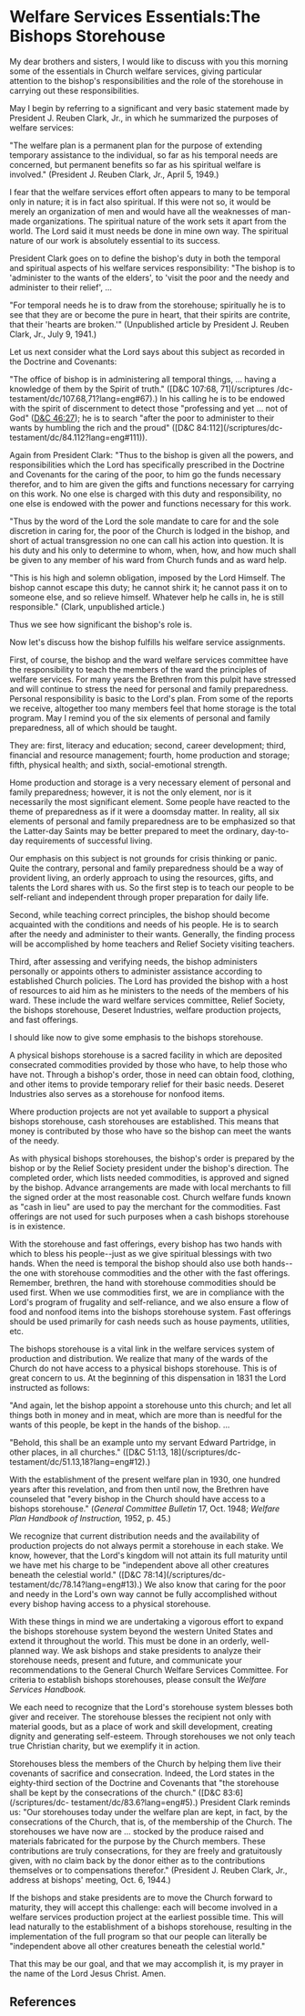 # Welfare Services Essentials:The Bishops Storehouse

My dear brothers and sisters, I would like to discuss with you this morning
some of the essentials in Church welfare services, giving particular attention
to the bishop's responsibilities and the role of the storehouse in carrying
out these responsibilities.

May I begin by referring to a significant and very basic statement made by
President J. Reuben Clark, Jr., in which he summarized the purposes of welfare
services:

"The welfare plan is a permanent plan for the purpose of extending temporary
assistance to the individual, so far as his temporal needs are concerned, but
permanent benefits so far as his spiritual welfare is involved." (President J.
Reuben Clark, Jr., April 5, 1949.)

I fear that the welfare services effort often appears to many to be temporal
only in nature; it is in fact also spiritual. If this were not so, it would be
merely an organization of men and would have all the weaknesses of man-made
organizations. The spiritual nature of the work sets it apart from the world.
The Lord said it must needs be done in mine own way. The spiritual nature of
our work is absolutely essential to its success.

President Clark goes on to define the bishop's duty in both the temporal and
spiritual aspects of his welfare services responsibility: "The bishop is to
'administer to the wants of the elders', to 'visit the poor and the needy and
administer to their relief', ...

"For temporal needs he is to draw from the storehouse; spiritually he is to
see that they are or become the pure in heart, that their spirits are
contrite, that their 'hearts are broken.'" (Unpublished article by President
J. Reuben Clark, Jr., July 9, 1941.)

Let us next consider what the Lord says about this subject as recorded in the
Doctrine and Covenants:

"The office of bishop is in administering all temporal things, ... having a
knowledge of them by the Spirit of truth." ([D&amp;C 107:68, 71](/scriptures
/dc-testament/dc/107.68,71?lang=eng#67).) In his calling he is to be endowed
with the spirit of discernment to detect those "professing and yet ... not of
God" ([D&amp;C 46:27](/scriptures/dc-testament/dc/46.27?lang=eng#26)); he is
to search "after the poor to administer to their wants by humbling the rich
and the proud" ([D&amp;C 84:112](/scriptures/dc-
testament/dc/84.112?lang=eng#111)).

Again from President Clark: "Thus to the bishop is given all the powers, and
responsibilities which the Lord has specifically prescribed in the Doctrine
and Covenants for the caring of the poor, to him go the funds necessary
therefor, and to him are given the gifts and functions necessary for carrying
on this work. No one else is charged with this duty and responsibility, no one
else is endowed with the power and functions necessary for this work.

"Thus by the word of the Lord the sole mandate to care for and the sole
discretion in caring for, the poor of the Church is lodged in the bishop, and
short of actual transgression no one can call his action into question. It is
his duty and his only to determine to whom, when, how, and how much shall be
given to any member of his ward from Church funds and as ward help.

"This is his high and solemn obligation, imposed by the Lord Himself. The
bishop cannot escape this duty; he cannot shirk it; he cannot pass it on to
someone else, and so relieve himself. Whatever help he calls in, he is still
responsible." (Clark, unpublished article.)

Thus we see how significant the bishop's role is.

Now let's discuss how the bishop fulfills his welfare service assignments.

First, of course, the bishop and the ward welfare services committee have the
responsibility to teach the members of the ward the principles of welfare
services. For many years the Brethren from this pulpit have stressed and will
continue to stress the need for personal and family preparedness. Personal
responsibility is basic to the Lord's plan. From some of the reports we
receive, altogether too many members feel that home storage is the total
program. May I remind you of the six elements of personal and family
preparedness, all of which should be taught.

They are: first, literacy and education; second, career development; third,
financial and resource management; fourth, home production and storage; fifth,
physical health; and sixth, social-emotional strength.

Home production and storage is a very necessary element of personal and family
preparedness; however, it is not the only element, nor is it necessarily the
most significant element. Some people have reacted to the theme of
preparedness as if it were a doomsday matter. In reality, all six elements of
personal and family preparedness are to be emphasized so that the Latter-day
Saints may be better prepared to meet the ordinary, day-to-day requirements of
successful living.

Our emphasis on this subject is not grounds for crisis thinking or panic.
Quite the contrary, personal and family preparedness should be a way of
provident living, an orderly approach to using the resources, gifts, and
talents the Lord shares with us. So the first step is to teach our people to
be self-reliant and independent through proper preparation for daily life.

Second, while teaching correct principles, the bishop should become acquainted
with the conditions and needs of his people. He is to search after the needy
and administer to their wants. Generally, the finding process will be
accomplished by home teachers and Relief Society visiting teachers.

Third, after assessing and verifying needs, the bishop administers personally
or appoints others to administer assistance according to established Church
policies. The Lord has provided the bishop with a host of resources to aid him
as he ministers to the needs of the members of his ward. These include the
ward welfare services committee, Relief Society, the bishops storehouse,
Deseret Industries, welfare production projects, and fast offerings.

I should like now to give some emphasis to the bishops storehouse.

A physical bishops storehouse is a sacred facility in which are deposited
consecrated commodities provided by those who have, to help those who have
not. Through a bishop's order, those in need can obtain food, clothing, and
other items to provide temporary relief for their basic needs. Deseret
Industries also serves as a storehouse for nonfood items.

Where production projects are not yet available to support a physical bishops
storehouse, cash storehouses are established. This means that money is
contributed by those who have so the bishop can meet the wants of the needy.

As with physical bishops storehouses, the bishop's order is prepared by the
bishop or by the Relief Society president under the bishop's direction. The
completed order, which lists needed commodities, is approved and signed by the
bishop. Advance arrangements are made with local merchants to fill the signed
order at the most reasonable cost. Church welfare funds known as "cash in
lieu" are used to pay the merchant for the commodities. Fast offerings are not
used for such purposes when a cash bishops storehouse is in existence.

With the storehouse and fast offerings, every bishop has two hands with which
to bless his people--just as we give spiritual blessings with two hands. When
the need is temporal the bishop should also use both hands--the one with
storehouse commodities and the other with the fast offerings. Remember,
brethren, the hand with storehouse commodities should be used first. When we
use commodities first, we are in compliance with the Lord's program of
frugality and self-reliance, and we also ensure a flow of food and nonfood
items into the bishops storehouse system. Fast offerings should be used
primarily for cash needs such as house payments, utilities, etc.

The bishops storehouse is a vital link in the welfare services system of
production and distribution. We realize that many of the wards of the Church
do not have access to a physical bishops storehouse. This is of great concern
to us. At the beginning of this dispensation in 1831 the Lord instructed as
follows:

"And again, let the bishop appoint a storehouse unto this church; and let all
things both in money and in meat, which are more than is needful for the wants
of this people, be kept in the hands of the bishop. ...

"Behold, this shall be an example unto my servant Edward Partridge, in other
places, in all churches." ([D&amp;C 51:13, 18](/scriptures/dc-
testament/dc/51.13,18?lang=eng#12).)

With the establishment of the present welfare plan in 1930, one hundred years
after this revelation, and from then until now, the Brethren have counseled
that "every bishop in the Church should have access to a bishops storehouse."
(_General Committee Bulletin_ 17, Oct. 1948; _Welfare Plan Handbook of
Instruction,_ 1952, p. 45.)

We recognize that current distribution needs and the availability of
production projects do not always permit a storehouse in each stake. We know,
however, that the Lord's kingdom will not attain its full maturity until we
have met his charge to be "independent above all other creatures beneath the
celestial world." ([D&amp;C 78:14](/scriptures/dc-
testament/dc/78.14?lang=eng#13).) We also know that caring for the poor and
needy in the Lord's own way cannot be fully accomplished without every bishop
having access to a physical storehouse.

With these things in mind we are undertaking a vigorous effort to expand the
bishops storehouse system beyond the western United States and extend it
throughout the world. This must be done in an orderly, well-planned way. We
ask bishops and stake presidents to analyze their storehouse needs, present
and future, and communicate your recommendations to the General Church Welfare
Services Committee. For criteria to establish bishops storehouses, please
consult the _Welfare Services Handbook._

We each need to recognize that the Lord's storehouse system blesses both giver
and receiver. The storehouse blesses the recipient not only with material
goods, but as a place of work and skill development, creating dignity and
generating self-esteem. Through storehouses we not only teach true Christian
charity, but we exemplify it in action.

Storehouses bless the members of the Church by helping them live their
covenants of sacrifice and consecration. Indeed, the Lord states in the
eighty-third section of the Doctrine and Covenants that "the storehouse shall
be kept by the consecrations of the church." ([D&amp;C 83:6](/scriptures/dc-
testament/dc/83.6?lang=eng#5).) President Clark reminds us: "Our storehouses
today under the welfare plan are kept, in fact, by the consecrations of the
Church, that is, of the membership of the Church. The storehouses we have now
are ... stocked by the produce raised and materials fabricated for the purpose
by the Church members. These contributions are truly consecrations, for they
are freely and gratuitously given, with no claim back by the donor either as
to the contributions themselves or to compensations therefor." (President J.
Reuben Clark, Jr., address at bishops' meeting, Oct. 6, 1944.)

If the bishops and stake presidents are to move the Church forward to
maturity, they will accept this challenge: each will become involved in a
welfare services production project at the earliest possible time. This will
lead naturally to the establishment of a bishops storehouse, resulting in the
implementation of the full program so that our people can literally be
"independent above all other creatures beneath the celestial world."

That this may be our goal, and that we may accomplish it, is my prayer in the
name of the Lord Jesus Christ. Amen.

## References

